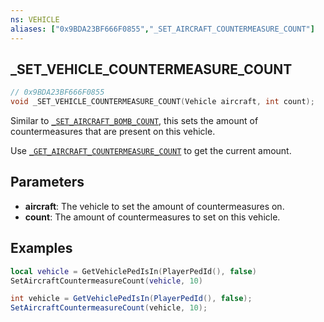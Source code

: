 ```yaml
---
ns: VEHICLE
aliases: ["0x9BDA23BF666F0855","_SET_AIRCRAFT_COUNTERMEASURE_COUNT"]
---
```

## _SET_VEHICLE_COUNTERMEASURE_COUNT

```c
// 0x9BDA23BF666F0855
void _SET_VEHICLE_COUNTERMEASURE_COUNT(Vehicle aircraft, int count);
```

Similar to [`_SET_AIRCRAFT_BOMB_COUNT`](#_0xF4B2ED59DEB5D774), this sets the amount of countermeasures that are present on this vehicle.

Use [`_GET_AIRCRAFT_COUNTERMEASURE_COUNT`](#_0xF846AA63DF56B804) to get the current amount.

## Parameters
* **aircraft**: The vehicle to set the amount of countermeasures on.
* **count**: The amount of countermeasures to set on this vehicle.

## Examples
```lua
local vehicle = GetVehiclePedIsIn(PlayerPedId(), false)
SetAircraftCountermeasureCount(vehicle, 10)
```

```cs
int vehicle = GetVehiclePedIsIn(PlayerPedId(), false);
SetAircraftCountermeasureCount(vehicle, 10);
```